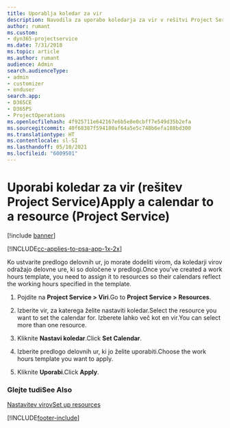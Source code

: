 ```yaml
---
title: Uporablja koledar za vir
description: Navodila za uporabo koledarja za vir v rešitvi Project Service
author: rumant
ms.custom:
- dyn365-projectservice
ms.date: 7/31/2018
ms.topic: article
ms.author: rumant
audience: Admin
search.audienceType:
- admin
- customizer
- enduser
search.app:
- D365CE
- D365PS
- ProjectOperations
ms.openlocfilehash: 4f925711e642167e6b5e8e0cbff7e549d35b2efa
ms.sourcegitcommit: 40f68387f594180af64a5e5c748b6efa188bd300
ms.translationtype: HT
ms.contentlocale: sl-SI
ms.lasthandoff: 05/10/2021
ms.locfileid: "6009501"
---
```

# <a name="apply-a-calendar-to-a-resource-project-service"></a><span data-ttu-id="a7fbb-103">Uporabi koledar za vir (rešitev Project Service)</span><span class="sxs-lookup"><span data-stu-id="a7fbb-103">Apply a calendar to a resource (Project Service)</span></span>

[!include [banner](../includes/psa-now-project-operations.md)]

[!INCLUDE[cc-applies-to-psa-app-1x-2x](../includes/cc-applies-to-psa-app-1x-2x.md)]

<span data-ttu-id="a7fbb-104">Ko ustvarite predlogo delovnih ur, jo morate dodeliti virom, da koledarji virov odražajo delovne ure, ki so določene v predlogi.</span><span class="sxs-lookup"><span data-stu-id="a7fbb-104">Once you’ve created a work hours template, you need to assign it to resources so their calendars reflect the working hours specified in the template.</span></span>  
  
1.  <span data-ttu-id="a7fbb-105">Pojdite na **Project Service > Viri**.</span><span class="sxs-lookup"><span data-stu-id="a7fbb-105">Go to **Project Service > Resources**.</span></span>  
  
2.  <span data-ttu-id="a7fbb-106">Izberite vir, za katerega želite nastaviti koledar.</span><span class="sxs-lookup"><span data-stu-id="a7fbb-106">Select the resource you want to set the calendar for.</span></span> <span data-ttu-id="a7fbb-107">Izberete lahko več kot en vir.</span><span class="sxs-lookup"><span data-stu-id="a7fbb-107">You can select more than one resource.</span></span>  
  
3.  <span data-ttu-id="a7fbb-108">Kliknite **Nastavi koledar**.</span><span class="sxs-lookup"><span data-stu-id="a7fbb-108">Click **Set Calendar**.</span></span>  
  
4.  <span data-ttu-id="a7fbb-109">Izberite predlogo delovnih ur, ki jo želite uporabiti.</span><span class="sxs-lookup"><span data-stu-id="a7fbb-109">Choose the work hours template you want to apply.</span></span>  
  
5.  <span data-ttu-id="a7fbb-110">Kliknite **Uporabi**.</span><span class="sxs-lookup"><span data-stu-id="a7fbb-110">Click **Apply**.</span></span>  
  
### <a name="see-also"></a><span data-ttu-id="a7fbb-111">Glejte tudi</span><span class="sxs-lookup"><span data-stu-id="a7fbb-111">See Also</span></span>  
 [<span data-ttu-id="a7fbb-112">Nastavitev virov</span><span class="sxs-lookup"><span data-stu-id="a7fbb-112">Set up resources</span></span>](../psa/set-up-resources.md)


[!INCLUDE[footer-include](../includes/footer-banner.md)]